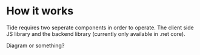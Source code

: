 # How it works

Tide requires two seperate components in order to operate. The client side JS library and the backend library (currently only available in .net core).

Diagram or something?
